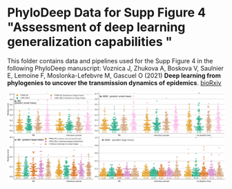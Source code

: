 # PhyloDeep Data for Supp Figure 4 "Assessment of deep learning generalization capabilities "

This folder contains data and pipelines used for the Supp Figure 4 in the following PhyloDeep manuscript:
Voznica J, Zhukova A, Boskova V, Saulnier E, Lemoine F, Moslonka-Lefebvre M, Gascuel O (2021)
__Deep learning from phylogenies to uncover the transmission dynamics of epidemics__. [bioRxiv](https://www.biorxiv.org/content/10.1101/2021.03.11.435006v1)


![SFig4](predicted_values/SFig4.png)
